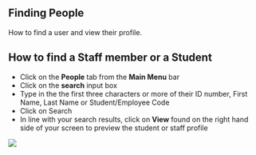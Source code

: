 ## **Finding People**

How to find a user and view their profile. 


## How to find a Staff member or a Student

-   Click on the **People** tab from the **Main Menu** bar
-   Click on the **search** input box
-   Type in the the first three characters or more of their ID number, First Name, Last Name or Student/Employee Code
-   Click on Search
-   In line with your search results, click on **View** found on the right hand side of your screen to preview the student or staff profile

[![](https://downloads.intercomcdn.com/i/o/103831629/b0c3cb90868fb77e1fee2af5/image.png)](https://downloads.intercomcdn.com/i/o/103831629/b0c3cb90868fb77e1fee2af5/image.png)
<!--stackedit_data:
eyJoaXN0b3J5IjpbNTY3MDE5MDkyXX0=
-->